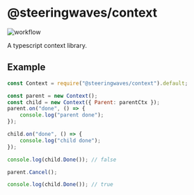 # @steeringwaves/context

![workflow](https://github.com/github/docs/actions/workflows/test.yml/badge.svg)

A typescript context library.

## Example

```js
const Context = require("@steeringwaves/context").default;

const parent = new Context();
const child = new Context({ Parent: parentCtx });
parent.on("done", () => {
	console.log("parent done");
});

child.on("done", () => {
	console.log("child done");
});

console.log(child.Done()); // false

parent.Cancel();

console.log(child.Done()); // true

```
